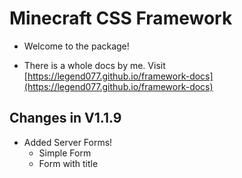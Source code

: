 ﻿# Minecraft CSS Framework

- Welcome to the package!

- There is a whole docs by me. Visit [https://legend077.github.io/framework-docs](https://legend077.github.io/framework-docs)

## Changes in V1.1.9

- Added Server Forms!
    - Simple Form
    - Form with title
